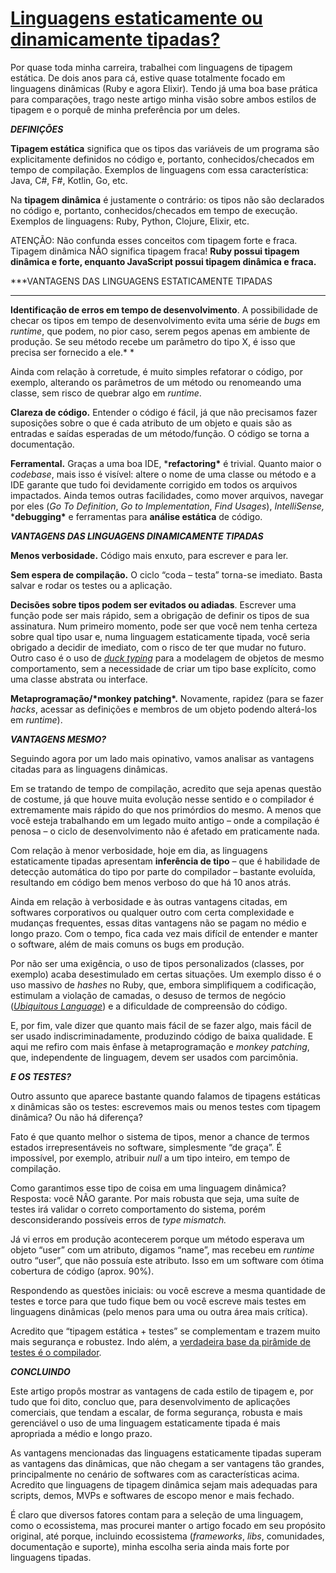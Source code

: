 # [Linguagens estaticamente ou dinamicamente tipadas?](https://robsoncastilho.com.br/2019/11/16/linguagens-estaticamente-ou-dinamicamente-tipadas/)

Por quase toda minha carreira, trabalhei com linguagens de tipagem estática. De dois anos para cá, estive quase totalmente focado em linguagens dinâmicas (Ruby e agora Elixir). Tendo já uma boa base prática para comparações, trago neste artigo minha visão sobre ambos estilos de tipagem e o porquê de minha preferência por um deles.

***DEFINIÇÕES***

**Tipagem estática** significa que os tipos das variáveis de um programa são explicitamente definidos no código e, portanto, conhecidos/checados em tempo de compilação. Exemplos de linguagens com essa característica: Java, C#, F#, Kotlin, Go, etc.

Na **tipagem dinâmica** é justamente o contrário: os tipos não são declarados no código e, portanto, conhecidos/checados em tempo de execução. Exemplos de linguagens: Ruby, Python, Clojure, Elixir, etc.

ATENÇÃO: Não confunda esses conceitos com tipagem forte e fraca. Tipagem dinâmica NÃO significa tipagem fraca! **Ruby possui tipagem dinâmica e forte, enquanto JavaScript possui tipagem dinâmica e fraca.**

***VANTAGENS DAS LINGUAGENS ESTATICAMENTE TIPADAS
***

**Identificação de erros em tempo de desenvolvimento**. A possibilidade de checar os tipos em tempo de desenvolvimento evita uma série de *bugs* em *runtime*, que podem, no pior caso, serem pegos apenas em ambiente de produção. Se seu método recebe um parâmetro do tipo X, é isso que precisa ser fornecido a ele.*
*

Ainda com relação à corretude, é muito simples refatorar o código, por exemplo, alterando os parâmetros de um método ou renomeando uma classe, sem risco de quebrar algo em *runtime*.

**Clareza de código.** Entender o código é fácil, já que não precisamos fazer suposições sobre o que é cada atributo de um objeto e quais são as entradas e saídas esperadas de um método/função. O código se torna a documentação.

**Ferramental.** Graças a uma boa IDE, ***refactoring\*** é trivial. Quanto maior o *codebase*, mais isso é visível: altere o nome de uma classe ou método e a IDE garante que tudo foi devidamente corrigido em todos os arquivos impactados. Ainda temos outras facilidades, como mover arquivos, navegar por eles (*Go To Definition*, *Go to Implementation*, *Find Usages*), *IntelliSense,* ***debugging\*** e ferramentas para **análise estática** de código.

***VANTAGENS DAS LINGUAGENS DINAMICAMENTE TIPADAS***

**Menos verbosidade.** Código mais enxuto, para escrever e para ler.

**Sem espera de compilação.** O ciclo “coda – testa” torna-se imediato. Basta salvar e rodar os testes ou a aplicação.

**Decisões sobre tipos podem ser evitados ou adiadas**. Escrever uma função pode ser mais rápido, sem a obrigação de definir os tipos de sua assinatura. Num primeiro momento, pode ser que você nem tenha certeza sobre qual tipo usar e, numa linguagem estaticamente tipada, você seria obrigado a decidir de imediato, com o risco de ter que mudar no futuro. Outro caso é o uso de [*duck typing*](https://pt.wikipedia.org/wiki/Duck_typing) para a modelagem de objetos de mesmo comportamento, sem a necessidade de criar um tipo base explícito, como uma classe abstrata ou interface.

**Metaprogramação/\*monkey patching\*.** Novamente, rapidez (para se fazer *hacks*, acessar as definições e membros de um objeto podendo alterá-los em *runtime*).

***VANTAGENS MESMO?***

Seguindo agora por um lado mais opinativo, vamos analisar as vantagens citadas para as linguagens dinâmicas.

Em se tratando de tempo de compilação, acredito que seja apenas questão de costume, já que houve muita evolução nesse sentido e o compilador é extremamente mais rápido do que nos primórdios do mesmo. A menos que você esteja trabalhando em um legado muito antigo – onde a compilação é penosa – o ciclo de desenvolvimento não é afetado em praticamente nada.

Com relação à menor verbosidade, hoje em dia, as linguagens estaticamente tipadas apresentam **inferência de tipo** – que é habilidade de detecção automática do tipo por parte do compilador – bastante evoluída, resultando em código bem menos verboso do que há 10 anos atrás.

Ainda em relação à verbosidade e às outras vantagens citadas, em softwares corporativos ou qualquer outro com certa complexidade e mudanças frequentes, essas ditas vantagens não se pagam no médio e longo prazo. Com o tempo, fica cada vez mais difícil de entender e manter o software, além de mais comuns os bugs em produção.

Por não ser uma exigência, o uso de tipos personalizados (classes, por exemplo) acaba desestimulado em certas situações. Um exemplo disso é o uso massivo de *hashes* no Ruby, que, embora simplifiquem a codificação, estimulam a violação de camadas, o desuso de termos de negócio ([*Ubiquitous Language*](https://martinfowler.com/bliki/UbiquitousLanguage.html)) e a dificuldade de compreensão do código.

E, por fim, vale dizer que quanto mais fácil de se fazer algo, mais fácil de ser usado indiscriminadamente, produzindo código de baixa qualidade. E aqui me refiro com mais ênfase à metaprogramação e *monkey patching*, que, independente de linguagem, devem ser usados com parcimônia.

***E OS TESTES?***

Outro assunto que aparece bastante quando falamos de tipagens estáticas x dinâmicas são os testes: escrevemos mais ou menos testes com tipagem dinâmica? Ou não há diferença?

Fato é que quanto melhor o sistema de tipos, menor a chance de termos estados irrepresentáveis no software, simplesmente “de graça”. É impossível, por exemplo, atribuir *null* a um tipo inteiro, em tempo de compilação.

Como garantimos esse tipo de coisa em uma linguagem dinâmica? Resposta: você NÃO garante. Por mais robusta que seja, uma suíte de testes irá validar o correto comportamento do sistema, porém desconsiderando possíveis erros de *type mismatch.*

Já vi erros em produção acontecerem porque um método esperava um objeto “user” com um atributo, digamos “name”, mas recebeu em *runtime* outro “user”, que não possuía este atributo. Isso em um software com ótima cobertura de código (aprox. 90%).

Respondendo as questões iniciais: ou você escreve a mesma quantidade de testes e torce para que tudo fique bem ou você escreve mais testes em linguagens dinâmicas (pelo menos para uma ou outra área mais crítica).

Acredito que “tipagem estática + testes” se complementam e trazem muito mais segurança e robustez. Indo além, a [verdadeira base da pirâmide de testes é o compilador](http://www.fabriciorissetto.com/blog/base-piramide-testes/).

***CONCLUINDO***

Este artigo propôs mostrar as vantagens de cada estilo de tipagem e, por tudo que foi dito, concluo que, para desenvolvimento de aplicações comerciais, que tendam a escalar, de forma segurança, robusta e mais gerenciável o uso de uma linguagem estaticamente tipada é mais apropriada a médio e longo prazo.

As vantagens mencionadas das linguagens estaticamente tipadas superam as vantagens das dinâmicas, que não chegam a ser vantagens tão grandes, principalmente no cenário de softwares com as características acima. Acredito que linguagens de tipagem dinâmica sejam mais adequadas para scripts, demos, MVPs e softwares de escopo menor e mais fechado.

É claro que diversos fatores contam para a seleção de uma linguagem, como o ecossistema, mas procurei manter o artigo focado em seu propósito original, até porque, incluindo ecossistema (*frameworks*, *libs*, comunidades, documentação e suporte), minha escolha seria ainda mais forte por linguagens tipadas.